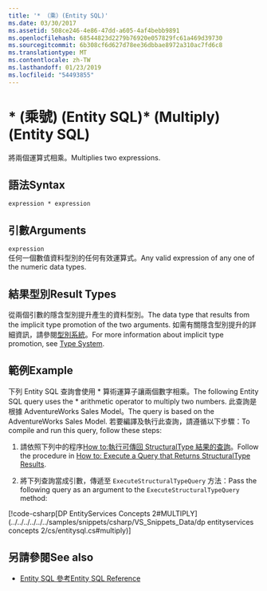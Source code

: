 ```yaml
---
title: '* （乘）(Entity SQL)'
ms.date: 03/30/2017
ms.assetid: 508ce246-4e86-47dd-a605-4af4bebb9891
ms.openlocfilehash: 68544823d2279b76920e057829fc61a469d39730
ms.sourcegitcommit: 6b308cf6d627d78ee36dbbae8972a310ac7fd6c8
ms.translationtype: MT
ms.contentlocale: zh-TW
ms.lasthandoff: 01/23/2019
ms.locfileid: "54493855"
---
```

# <a name="-multiply-entity-sql"></a><span data-ttu-id="d95ad-102">\* (乘號) (Entity SQL)</span><span class="sxs-lookup"><span data-stu-id="d95ad-102">\* (Multiply) (Entity SQL)</span></span>
<span data-ttu-id="d95ad-103">將兩個運算式相乘。</span><span class="sxs-lookup"><span data-stu-id="d95ad-103">Multiplies two expressions.</span></span>  
  
## <a name="syntax"></a><span data-ttu-id="d95ad-104">語法</span><span class="sxs-lookup"><span data-stu-id="d95ad-104">Syntax</span></span>  
  
```  
expression * expression  
```  
  
## <a name="arguments"></a><span data-ttu-id="d95ad-105">引數</span><span class="sxs-lookup"><span data-stu-id="d95ad-105">Arguments</span></span>  
 `expression`  
 <span data-ttu-id="d95ad-106">任何一個數值資料型別的任何有效運算式。</span><span class="sxs-lookup"><span data-stu-id="d95ad-106">Any valid expression of any one of the numeric data types.</span></span>  
  
## <a name="result-types"></a><span data-ttu-id="d95ad-107">結果型別</span><span class="sxs-lookup"><span data-stu-id="d95ad-107">Result Types</span></span>  
 <span data-ttu-id="d95ad-108">從兩個引數的隱含型別提升產生的資料型別。</span><span class="sxs-lookup"><span data-stu-id="d95ad-108">The data type that results from the implicit type promotion of the two arguments.</span></span> <span data-ttu-id="d95ad-109">如需有關隱含型別提升的詳細資訊，請參閱[型別系統](../../../../../../docs/framework/data/adonet/ef/language-reference/type-system-entity-sql.md)。</span><span class="sxs-lookup"><span data-stu-id="d95ad-109">For more information about implicit type promotion, see [Type System](../../../../../../docs/framework/data/adonet/ef/language-reference/type-system-entity-sql.md).</span></span>  
  
## <a name="example"></a><span data-ttu-id="d95ad-110">範例</span><span class="sxs-lookup"><span data-stu-id="d95ad-110">Example</span></span>  
 <span data-ttu-id="d95ad-111">下列 Entity SQL 查詢會使用 \* 算術運算子讓兩個數字相乘。</span><span class="sxs-lookup"><span data-stu-id="d95ad-111">The following Entity SQL query uses the \* arithmetic operator to multiply two numbers.</span></span> <span data-ttu-id="d95ad-112">此查詢是根據 AdventureWorks Sales Model。</span><span class="sxs-lookup"><span data-stu-id="d95ad-112">The query is based on the AdventureWorks Sales Model.</span></span> <span data-ttu-id="d95ad-113">若要編譯及執行此查詢，請遵循以下步驟：</span><span class="sxs-lookup"><span data-stu-id="d95ad-113">To compile and run this query, follow these steps:</span></span>  
  
1.  <span data-ttu-id="d95ad-114">請依照下列中的程序[How to:執行可傳回 StructuralType 結果的查詢](../../../../../../docs/framework/data/adonet/ef/how-to-execute-a-query-that-returns-structuraltype-results.md)。</span><span class="sxs-lookup"><span data-stu-id="d95ad-114">Follow the procedure in [How to: Execute a Query that Returns StructuralType Results](../../../../../../docs/framework/data/adonet/ef/how-to-execute-a-query-that-returns-structuraltype-results.md).</span></span>  
  
2.  <span data-ttu-id="d95ad-115">將下列查詢當成引數，傳遞至 `ExecuteStructuralTypeQuery` 方法：</span><span class="sxs-lookup"><span data-stu-id="d95ad-115">Pass the following query as an argument to the `ExecuteStructuralTypeQuery` method:</span></span>  
  
 [!code-csharp[DP EntityServices Concepts 2#MULTIPLY](../../../../../../samples/snippets/csharp/VS_Snippets_Data/dp entityservices concepts 2/cs/entitysql.cs#multiply)]  
  
## <a name="see-also"></a><span data-ttu-id="d95ad-116">另請參閱</span><span class="sxs-lookup"><span data-stu-id="d95ad-116">See also</span></span>
- [<span data-ttu-id="d95ad-117">Entity SQL 參考</span><span class="sxs-lookup"><span data-stu-id="d95ad-117">Entity SQL Reference</span></span>](../../../../../../docs/framework/data/adonet/ef/language-reference/entity-sql-reference.md)
